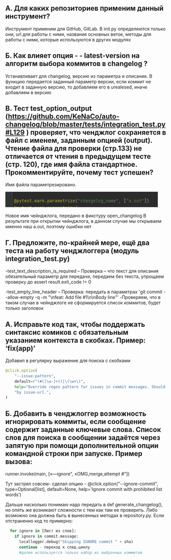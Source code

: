 ## А. Для каких репозиториев применим данный инструмент?

Инструмент применим для GitHub, GitLab. 
В init.py определяются только они, url для работы с ними, названия основных веток, методы для работы с ними, которые используются в других модулях

## Б. Как влияет опция - - latest-version на алгоритм выбора коммитов в changelog ?
Устанавливает для changelog, версию из параметра и описание. В функцию передается заданный параметр версии, если коммит не входит в заданную версию, то добавляем его в urealesed, иначе добавляем в версию

## В. Тест test_option_output (https://github.com/KeNaCo/auto-changelog/blob/master/tests/integration_test.py#L129 ) проверяет, что ченджлог сохраняется в файл с именем, заданным опцией (output). Чтение файла для проверки (стр.133) не отличается от чтения в предыдущем тесте (стр. 120), где имя файла стандартное. Прокомментируйте, почему тест успешен?

Имя файла параметрезировано.

![Параметрезация](https://github.com/AlexanderDomnin/Ya_translate_test/blob/main/pages/Screenshot_21.png)

Новое имя чейнджлога, передано в фикстуру open_changelog
В результате при открытии чейнджлога, в данном случае мы открываем именно наш a.out, поэтому ошибки нет

## Г. Предложите, по-крайней мере, ещё два теста на работу ченджлоггера (модуль integration_test.py)

-test_text_description_is_required – Проверка – что текст для описания обязательный параметр для передачи, передаем без текста, упрощаем проверку до 
         assert result.exit_code != 0

-test_empty_line_header – Проверка: передать в параметрах 
'git commit --allow-empty -q -m "\nfeat: Add file #1\n\nBody line"'
-Проверяем, что в таком случае в чейнджлоге не сформируется список коммитов, будет только заголовок


## A. Исправьте код так, чтобы поддержать синтаксис комиков с обязательным указанием контекста в скобках. Пример: ‘fix(app)’
Добавил в регулярку выражение для поиска с скобками
```python
@click.option(
    "--issue-pattern",
    default=r"(#([\w-]+))|\(\w+\)",
    help="Override regex pattern for issues in commit messages. Should contain two groups, original match and ID used "
    "by issue-url.",
)
```
## Б. Добавить в  ченджлоггер возможность игнорировать коммиты, если сообщение содержит заданные ключевые слова. Список слов для поиска в сообщении задаётся через запятую при помощи дополнительной опции командной строки при запуске. Пример вызова: 
runner.invoke(main, [«—ignore", «OMG,merge,attempt #"])

Тут застрял совсем-
сделал опцию - @click.option("--ignore-commit", type=Optional[list], default=None, help='Ignore commit with prohibited list words')

Дальше насколько понимаю надо передать в def generate_changelog(), но опять же возникают сложности с тем как там ее проверить. Либо возможно она должна быть в вынесенных методах в repository.py. 
Если отстраненно код то примерно:
```python
  for ignore in [Лист из слов]:
    if ignore in commit.message:
      locallogger.debug("Skipping IGNORE commit " + sha)
      continue - переход к след.циклу
      #далее используется только набор из выбранных коммитов
```
